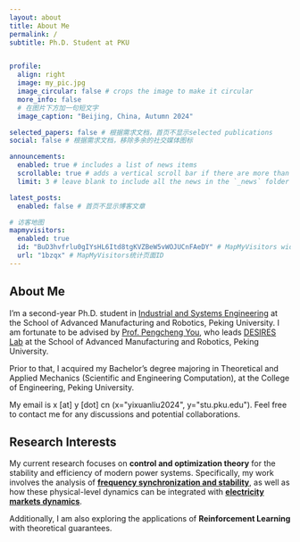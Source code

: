 ```yaml
---
layout: about
title: About Me
permalink: /
subtitle: Ph.D. Student at PKU


profile:
  align: right
  image: my_pic.jpg
  image_circular: false # crops the image to make it circular
  more_info: false
  # 在图片下方加一句短文字
  image_caption: "Beijing, China, Autumn 2024"

selected_papers: false # 根据需求文档，首页不显示selected publications
social: false # 根据需求文档，移除多余的社交媒体图标

announcements:
  enabled: true # includes a list of news items
  scrollable: true # adds a vertical scroll bar if there are more than 3 news items
  limit: 3 # leave blank to include all the news in the `_news` folder

latest_posts:
  enabled: false # 首页不显示博客文章

# 访客地图
mapmyvisitors:
  enabled: true
  id: "BuD3hvfrlu0gIYsHL6Itd8tgKVZBeW5vWOJUCnFAeDY" # MapMyVisitors widget ID
  url: "1bzqx" # MapMyVisitors统计页面ID
---
```


## About Me

I’m a second-year Ph.D. student in [Industrial and Systems Engineering](https://www.coe.pku.edu.cn/graduate/10373.html?_isa=1) at the School of Advanced Manufacturing and Robotics, Peking University. I am fortunate to be advised by [Prof. Pengcheng You](https://pengcheng-you.github.io/desires-lab/people.html), who leads [DESIRES Lab](https://pengcheng-you.github.io/desires-lab/) at the School of Advanced Manufacturing and Robotics, Peking University. 

Prior to that, I acquired my Bachelor’s degree majoring in Theoretical and Applied Mechanics (Scientific and Engineering Computation), at the College of Engineering, Peking University. 

My email is x [at] y [dot] cn (x="yixuanliu2024", y="stu.pku.edu"). Feel free to contact me for any discussions and potential collaborations.

## Research Interests
My current research focuses on **control and optimization theory** for the stability and efficiency of modern power systems. Specifically, my work involves the analysis of **[frequency synchronization and stability](https://en.wikipedia.org/wiki/Utility_frequency)**, as well as how these physical-level dynamics can be integrated with **[electricity markets dynamics](https://arxiv.org/abs/2112.05811)**. 

Additionally, I am also exploring the applications of **Reinforcement Learning** with theoretical guarantees. 

<!-- ## Education Background

- **Ph.D. in Industrial and Systems Engineering** - Peking University (2020-2024)
- **M.S. in Artificial Intelligence** - Peking University (2018-2020)  
- **B.S. in Theoretical and Applied Mechanics** - Peking University (2014-2018) -->

<!-- ## Contact

如果您对我的研究感兴趣，或希望进行学术合作，欢迎通过以下方式联系我：

- **邮箱**：liuyixuan@example.com
- **办公室**：计算机学院 A301
- **研究方向讨论**：欢迎预约面谈 -->

<!-- 我很乐意与同行研究者、学生以及对人工智能感兴趣的朋友们交流学术想法和研究心得。 -->


<!-- [def]: https://pengcheng-you.github.io/desires-lab/ -->